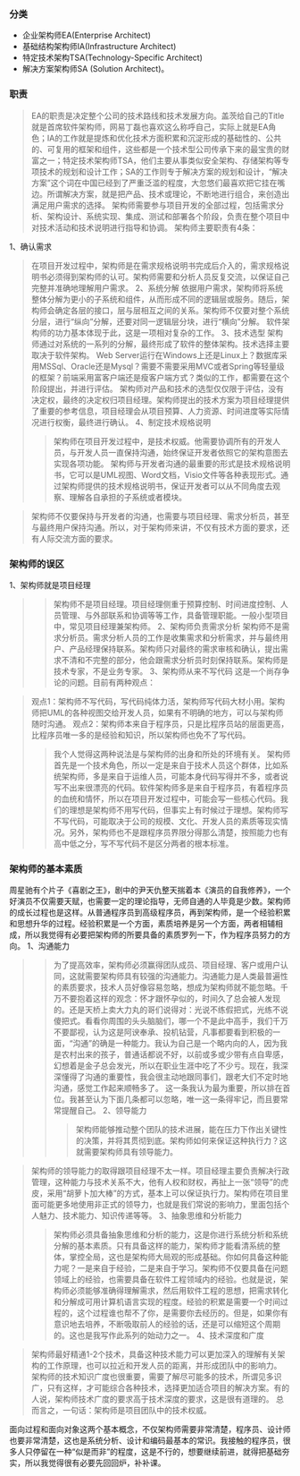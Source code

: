 ### 分类 ###

  * 企业架构师EA(Enterprise Architect)
  * 基础结构架构师IA(Infrastructure Architect)
  * 特定技术架构TSA(Technology-Specific Architect)
  * 解决方案架构师SA (Solution Architect)。
### 职责 ###

> EA的职责是决定整个公司的技术路线和技术发展方向。盖茨给自己的Title就是首席软件架构师，网易丁磊也喜欢这么称呼自己，实际上就是EA角色；IA的工作就是提炼和优化技术方面积累和沉淀形成的基础性的、公共的、可复用的框架和组件，这些都是一个技术型公司传承下来的最宝贵的财富之一；特定技术架构师TSA，他们主要从事类似安全架构、存储架构等专项技术的规划和设计工作；SA的工作则专于解决方案的规划和设计，“解决方案”这个词在中国已经到了严重泛滥的程度，大忽悠们最喜欢把它挂在嘴边。所谓解决方案，就是把产品、技术或理论，不断地进行组合，来创造出满足用户需求的选择。
架构师需要参与项目开发的全部过程，包括需求分析、架构设计、系统实现、集成、测试和部署各个阶段，负责在整个项目中对技术活动和技术说明进行指导和协调。
架构师主要职责有4条：

1、确认需求
> 在项目开发过程中，架构师是在需求规格说明书完成后介入的，需求规格说明书必须得到架构师的认可。架构师需要和分析人员反复交流，以保证自己完整并准确地理解用户需求。
2、系统分解
> 依据用户需求，架构师将系统整体分解为更小的子系统和组件，从而形成不同的逻辑层或服务。随后，架构师会确定各层的接口，层与层相互之间的关系。架构师不仅要对整个系统分层，进行“纵向”分解，还要对同一逻辑层分块，进行“横向”分解。
> 软件架构师的功力基本体现于此，这是一项相对复杂的工作。
3、技术选型
> 架构师通过对系统的一系列的分解，最终形成了软件的整体架构。技术选择主要取决于软件架构。
> Web Server运行在Windows上还是Linux上？数据库采用MSSql、Oracle还是Mysql？需要不需要采用MVC或者Spring等轻量级的框架？前端采用富客户端还是瘦客户端方式？类似的工作，都需要在这个阶段提出，并进行评估。
> 架构师对产品和技术的选型仅仅限于评估，没有决定权，最终的决定权归项目经理。架构师提出的技术方案为项目经理提供了重要的参考信息，项目经理会从项目预算、人力资源、时间进度等实际情况进行权衡，最终进行确认。
4、制定技术规格说明
> > 架构师在项目开发过程中，是技术权威。他需要协调所有的开发人员，与开发人员一直保持沟通，始终保证开发者依照它的架构意图去实现各项功能。
> > 架构师与开发者沟通的最重要的形式是技术规格说明书，它可以是UML视图、Word文档，Visio文件等各种表现形式。通过架构师提供的技术规格说明书，保证开发者可以从不同角度去观察、理解各自承担的子系统或者模块。

> 架构师不仅要保持与开发者的沟通，也需要与项目经理、需求分析员，甚至与最终用户保持沟通。所以，对于架构师来讲，不仅有技术方面的要求，还有人际交流方面的要求。
### 架构师的误区 ###
1、架构师就是项目经理
> > 架构师不是项目经理。项目经理侧重于预算控制、时间进度控制、人员管理、与外部联系和协调等等工作，具备管理职能。一般小型项目中，常见项目经理兼架构师。
2、架构师负责需求分析
> > 架构师不是需求分析员。需求分析人员的工作是收集需求和分析需求，并与最终用户、产品经理保持联系。架构师只对最终的需求审核和确认，提出需求不清和不完整的部分，他会跟需求分析员时刻保持联系。架构师是技术专家，不是业务专家。
3、架构师从来不写代码
> > 这是一个尚存争论的问题。目前有两种观点：

> 观点1：架构师不写代码，写代码纯体力活，架构师写代码大材小用。架构师把UML的各种视图交给开发人员，如果有不明确的地方，可以与架构师随时沟通。
> 观点2：架构师本来自于程序员，只是比程序员站的层面更高，比程序员唯一多的是经验和知识，所以架构师也免不了写代码。
> > 我个人觉得这两种说法是与架构师的出身和所处的环境有关。
> > 架构师首先是一个技术角色，所以一定是来自于技术人员这个群体，比如系统架构师，多是来自于运维人员，可能本身代码写得并不多，或者说写不出来很漂亮的代码。软件架构师多是来自于程序员，有着程序员的血统和情怀，所以在项目开发过程中，可能会写一些核心代码。我们的理想是架构师不用写代码，但事实上有时候过于理想。架构师写不写代码，可能取决于公司的规模、文化、开发人员的素质等现实情况。另外，架构师也不是跟程序员界限分得那么清楚，按照能力也有高中低之分，写不写代码不是区分两者的根本标准。
### 架构师的基本素质 ###
周星驰有个片子《喜剧之王》，剧中的尹天仇整天揣着本《演员的自我修养》，一个好演员不仅需要天赋，也需要一定的理论指导，无师自通的人毕竟是少数。架构师的成长过程也是这样。从普通程序员到高级程序员，再到架构师，是一个经验积累和思想升华的过程。经验积累是一个方面，素质培养是另一个方面，两者相辅相成，所以我觉得有必要把架构师的所要具备的素质罗列一下，作为程序员努力的方向。
1、沟通能力
> > 为了提高效率，架构师必须赢得团队成员、项目经理、客户或用户认同，这就需要架构师具有较强的沟通能力。沟通能力是人类最普遍性的素质要求，技术人员好像容易忽略，想成为架构师就不能忽略。千万不要抱着这样的观念：怀才跟怀孕似的，时间久了总会被人发现的。还是天桥上卖大力丸的哥们说得对：光说不练假把式，光练不说傻把式。看看你周围的头头脑脑们，哪一个不是此中高手，我们千万不要鄙视，认为这是阿谀奉承、投机钻营，凡事都要看到积极的一面，“沟通”的确是一种能力。我认为自己是一个略内向的人，因为我是农村出来的孩子，普通话都说不好，以前或多或少带有点自卑感，幻想着是金子总会发光，所以在职业生涯中吃了不少亏。现在，我深深懂得了沟通的重要性，我会很主动地跟同事们，跟老大们不定时地沟通，感觉工作起来顺畅多了。
> > 这一条我认为最为重要，所以排在首位。我甚至认为下面几条都可以忽略，唯一这一条得牢记，而且要常常提醒自己。
2、领导能力
> > > 架构师能够推动整个团队的技术进展，能在压力下作出关键性的决策，并将其贯彻到底。架构师如何来保证这种执行力？这就需要架构师具有领导能力。


> 架构师的领导能力的取得跟项目经理不太一样。项目经理主要负责解决行政管理，这种能力与技术关系不大，他有人权和财权，再扯上一张“领导”的虎皮，采用“胡萝卜加大棒”的方式，基本上可以保证执行力。架构师在项目里面可能更多地使用非正式的领导力，也就是我们常说的影响力，里面包括个人魅力、技术能力、知识传递等等。
3、抽象思维和分析能力
> > 架构师必须具备抽象思维和分析的能力，这是你进行系统分析和系统分解的基本素质。只有具备这样的能力，架构师才能看清系统的整体，掌控全局，这也是架构师大局观的形成基础。你如何具备这种能力呢？一是来自于经验，二是来自于学习。架构师不仅要具备在问题领域上的经验，也需要具备在软件工程领域内的经验。也就是说，架构师必须能够准确得理解需求，然后用软件工程的思想，把需求转化和分解成可用计算机语言实现的程度。经验的积累是需要一个时间过程的，这个过程谁也帮不了你，是需要你去经历的。但是，如果你有意识地去培养，不断吸取前人的经验的话，还是可以缩短这个周期的。这也是我写作此系列的始动力之一。
4、技术深度和广度

> 架构师最好精通1-2个技术，具备这种技术能力可以更加深入的理解有关架构的工作原理，也可以拉近和开发人员的距离，并形成团队中的影响力。
> 架构师的技术知识广度也很重要，需要了解尽可能多的技术，所谓见多识广，只有这样，才可能综合各种技术，选择更加适合项目的解决方案。有的人说，架构师技术广度的要求高于技术深度的要求，这是很有道理的。
> 总而言之，一句话：架构师是项目团队中的技术权威。

面向过程和面向对象这两个基本概念，不仅架构师需要非常清楚，程序员、设计师也要非常清楚，这也是系统分析、设计和编码最基本的常识。我接触的程序员，很多人只停留在一种“似是而非”的程度，这是不行的，想要继续前进，就得把基础夯实，所以我觉得很有必要先回回炉，补补课。